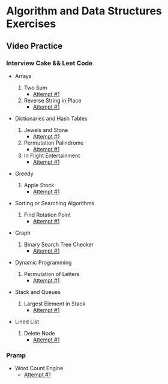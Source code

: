# Algorithm and Data Structures Exercises

## Video Practice
### Interview Cake && Leet Code
- Arrays
    1. Two Sum
        - [Attempt #1](https://youtu.be/I7_YFq1w1lk)
    2. Reverse String in Place
        - [Attempt #1](https://youtu.be/I9JU4C58HFE)

- Dictionaries and Hash Tables
    1. Jewels and Stone
        - [Attempt #1](https://youtu.be/vu8bCfp_ATI)
    2. Permutation Palindrome
        - [Attempt #1](https://youtu.be/M6AAgnma8zs)
    3. In Flight Entertainment
        - [Attempt #1](https://youtu.be/g9MkvbOtKNE)

- Greedy
    1. Apple Stock
        - [Attempt #1](https://youtu.be/AgehcZkOPOI)

- Sorting or Searching Algorithms
    1. Find Rotation Point
        - [Attempt #1](https://youtu.be/CBb_iucaMgQ)

- Graph
    1. Binary Search Tree Checker
        - [Attempt #1](https://youtu.be/FZZAjVefQh4)

- Dynamic Programming
    1. Permutation of Letters
        - [Attempt #1](https://youtu.be/9J-FAbDy5wU)

- Stack and Queues
    1. Largest Element in Stack
        - [Attempt #1](https://youtu.be/r7zuT39LwoI)

- Lined List
    1. Delete Node
        - [Attempt #1](https://youtu.be/k9t23fvWY60)


### Pramp
- Word Count Engine
    - [Attempt #1](https://youtu.be/fxte8eQYlds)
